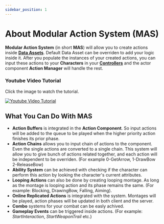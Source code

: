 ```yaml
---
sidebar_position: 1
---
```


# About Modular Action System (MAS)

**Modular Action System** (in short **MAS**) will allow you to create actions inside **[Data Assets](https://docs.unrealengine.com/5.2/en-US/data-assets-in-unreal-engine/)**. Default Data Asset can be overriden to add your logic inside it. After you populate the instances of your created actions, you can input these actions to your **Characters** in your  **[Controllers](https://docs.unrealengine.com/5.2/en-US/data-assets-in-unreal-engine/)** and the actor component **Action Manager** will handle the rest.

### Youtube Video Tutorial
Click the image to watch the tutorial.

[![Youtube Video Tutorial](https://img.youtube.com/vi/-XQRBBMxkSM/0.jpg)](https://www.youtube.com/watch?v=-XQRBBMxkSM)

## What You Can Do With MAS 

- **Action Buffers** is integrated in the **Action Component**. So input actions will be added to the queue to be played when the higher priority action finishes its prior phase.
- **Action Chains** allows you to input chain of actions to the component. Even the single actions are converted to a single chain. This system will allow you to give bunch of actions related together, and each action will be independent to be overriden.
(For example 0-GetArrow, 1-DrawBow 2-ReleaseBow)
- **Ability System** can be achieved with checking if the character can perform this action by looking the character's current attributes.
- **Looping Actions** can also be done by creating looping montage. As long as the montage is looping action and its phase remains the same. (For example: Blocking, DrawingBow, Falling, Aiming).
- **Online Replicated Actions** is integrated with the system. Montages will be played, action phases will be updated in both client and the server.
- **Combo** systems for your combat can be easly achived.
- **Gameplay Events** can be triggered inside actions. (For example: *StartInteraction*, *StartWeaponTrail* etc.)
